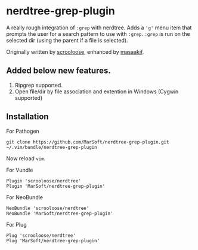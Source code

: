 nerdtree-grep-plugin
====================

A really rough integration of `:grep` with nerdtree. Adds a `'g'` menu item that
prompts the user for a search pattern to use with `:grep`. `:grep` is run on the
selected dir (using the parent if a file is selected).

Originally written by [scrooloose](https://gist.github.com/scrooloose/205807),
enhanced by [masaakif](https://gist.github.com/masaakif/414375).

## Added below new features.
1. Ripgrep supported.
1. Open file/dir by file association and extention in Windows
   (Cygwin supported)

## Installation

For Pathogen

`git clone https://github.com/MarSoft/nerdtree-grep-plugin.git ~/.vim/bundle/nerdtree-grep-plugin`

Now reload `vim`.

For Vundle

```
Plugin 'scrooloose/nerdtree'
Plugin 'MarSoft/nerdtree-grep-plugin'
```

For NeoBundle

```
NeoBundle 'scrooloose/nerdtree'
NeoBundle 'MarSoft/nerdtree-grep-plugin'
```

For Plug
```
Plug 'scrooloose/nerdtree'
Plug 'MarSoft/nerdtree-grep-plugin'
```
